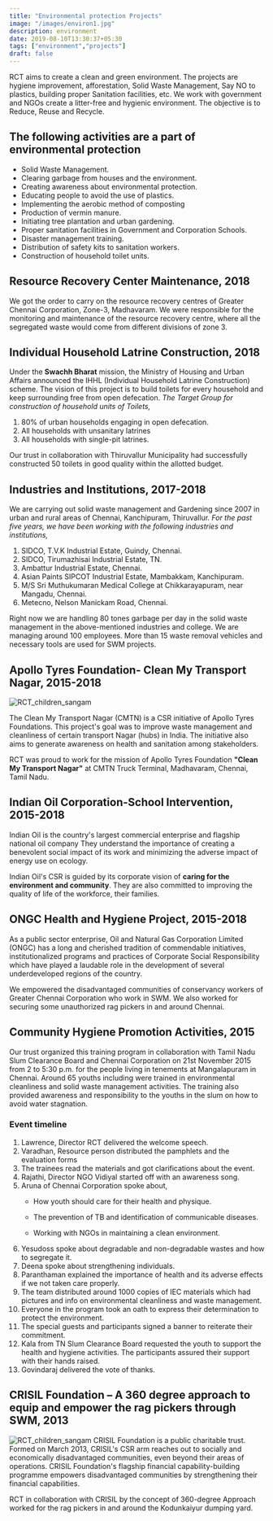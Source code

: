 ```yaml
---
title: "Environmental protection Projects"
image: "/images/environ1.jpg"
description: environment
date: 2019-08-10T13:30:37+05:30
tags: ["environment","projects"]
draft: false
---
```



RCT aims to create a clean and green environment. The projects are hygiene improvement, afforestation, Solid Waste Management, Say NO to plastics, building proper Sanitation facilities, etc. We work with government and NGOs create a litter-free and hygienic environment. The objective is to Reduce, Reuse and Recycle.

## The following activities are a part of environmental protection

- Solid Waste Management.
- Clearing garbage from houses and the environment.
- Creating awareness about environmental protection.
- Educating people to avoid the use of plastics.
- Implementing the aerobic method of composting
- Production of vermin manure.
- Initiating tree plantation and urban gardening.
- Proper sanitation facilities in Government and Corporation Schools.
- Disaster management training.
- Distribution of safety kits to sanitation workers.
- Construction of household toilet units.

## Resource Recovery Center Maintenance, 2018

We got the order to carry on the resource recovery centres of Greater Chennai Corporation, Zone-3, Madhavaram. We were responsible for the monitoring and maintenance of the resource recovery centre, where all the segregated waste would come from different divisions of zone 3.

## Individual Household Latrine Construction, 2018

Under the **Swachh Bharat** mission, the Ministry of Housing and Urban Affairs announced the IHHL (Individual Household Latrine Construction) scheme. The vision of this project is to build toilets for every household and keep surrounding free from open defecation. _The Target Group for construction of household units of Toilets,_

1. 80% of urban households engaging in open defecation.
2. All households with unsanitary latrines
3. All households with single-pit latrines.

Our trust in collaboration with Thiruvallur Municipality had successfully constructed 50 toilets in good quality within the allotted budget.

## Industries and Institutions, 2017-2018

We are carrying out solid waste management and Gardening since 2007 in urban and rural areas of Chennai, Kanchipuram, Thiruvallur. _For the past five years, we have been working with the following industries and institutions,_

1. SIDCO, T.V.K Industrial Estate, Guindy, Chennai.
2. SIDCO, Tirumazhisai Industrial Estate, TN.
3. Ambattur Industrial Estate, Chennai.
4. Asian Paints SIPCOT Industrial Estate, Mambakkam, Kanchipuram.
5. M/S Sri Muthukumaran Medical College at Chikkarayapuram, near Mangadu, Chennai.
6. Metecno, Nelson Manickam Road, Chennai.

Right now we are handling 80 tones garbage per day in the solid waste management in the above-mentioned industries and college. We are managing around 100 employees. More than 15 waste removal vehicles and necessary tools are used for SWM projects.

## Apollo Tyres Foundation- Clean My Transport Nagar, 2015-2018

![RCT_children_sangam](/images/environment_29.jpg)

The Clean My Transport Nagar (CMTN) is a CSR initiative of Apollo Tyres Foundations. This project's goal was to improve waste management and cleanliness of certain transport Nagar (hubs) in India. The initiative also aims to generate awareness on health and sanitation among stakeholders.

RCT was proud to work for the mission of Apollo Tyres Foundation **&quot;Clean My Transport Nagar&quot;** at CMTN Truck Terminal, Madhavaram, Chennai, Tamil Nadu.

## Indian Oil Corporation-School Intervention, 2015-2018

Indian Oil is the country's largest commercial enterprise and flagship national oil company They understand the importance of creating a benevolent social impact of its work and minimizing the adverse impact of energy use on ecology.

Indian Oil's CSR is guided by its corporate vision of **caring for the environment and community**. They are also committed to improving the quality of life of the workforce, their families.

## ONGC Health and Hygiene Project, 2015-2018

As a public sector enterprise, Oil and Natural Gas Corporation Limited (ONGC) has a long and cherished tradition of commendable initiatives, institutionalized programs and practices of Corporate Social Responsibility which have played a laudable role in the development of several underdeveloped regions of the country.

We empowered the disadvantaged communities of conservancy workers of Greater Chennai Corporation who work in SWM. We also worked for securing some unauthorized rag pickers in and around Chennai.

## Community Hygiene Promotion Activities, 2015

Our trust organized this training program in collaboration with Tamil Nadu Slum Clearance Board and Chennai Corporation on 21st November 2015 from 2 to 5:30 p.m. for the people living in tenements at Mangalapuram in Chennai. Around 65 youths including were trained in environmental cleanliness and solid waste management activities. The training also provided awareness and responsibility to the youths in the slum on how to avoid water stagnation.

### Event timeline

1. Lawrence, Director RCT delivered the welcome speech.
2. Varadhan, Resource person distributed the pamphlets and the evaluation forms
3. The trainees read the materials and got clarifications about the event.
4. Rajathi, Director NGO Vidiyal started off with an awareness song.
5. Aruna of Chennai Corporation spoke about,
    - How youth should care for their health and physique.
    - The prevention of TB and identification of communicable diseases.
    
    - Working with NGOs in maintaining a clean environment.
6. Yesudoss spoke about degradable and non-degradable wastes and how to segregate it.
7. Deena spoke about strengthening individuals.
8. Paranthaman explained the importance of health and its adverse effects if we not taken care properly.
9. The team distributed around 1000 copies of IEC materials which had pictures and info on environmental cleanliness and waste management.
10. Everyone in the program took an oath to express their determination to protect the environment.
11. The special guests and participants signed a banner to reiterate their commitment.
12. Kala from TN Slum Clearance Board requested the youth to support the health and hygiene activities. The participants assured their support with their hands raised.
13. Govindaraj delivered the vote of thanks.

## CRISIL Foundation – A 360 degree approach to equip and empower the rag pickers through SWM, 2013
![RCT_children_sangam](/images/crisil.jpg)
CRISIL Foundation is a public charitable trust. Formed on March 2013, CRISIL's CSR arm reaches out to socially and economically disadvantaged communities, even beyond their areas of operations. CRISIL Foundation's flagship financial capability-building programme empowers disadvantaged communities by strengthening their financial capabilities.

RCT in collaboration with CRISIL by the concept of 360-degree Approach worked for the rag pickers in and around the Kodunkaiyur dumping yard.